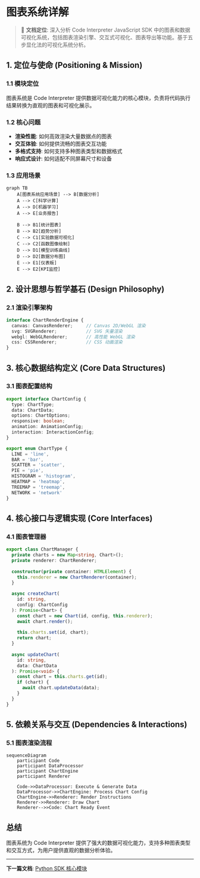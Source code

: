 # 图表系统详解

> 🎯 **文档定位**: 深入分析 Code Interpreter JavaScript SDK 中的图表和数据可视化系统，包括图表渲染引擎、交互式可视化、图表导出等功能。基于五步显化法的可视化系统分析。

## 1. 定位与使命 (Positioning & Mission)

### 1.1 模块定位
图表系统是 Code Interpreter 提供数据可视化能力的核心模块，负责将代码执行结果转换为直观的图表和可视化展示。

### 1.2 核心问题
- **渲染性能**: 如何高效渲染大量数据点的图表
- **交互体验**: 如何提供流畅的图表交互功能
- **多格式支持**: 如何支持多种图表类型和数据格式
- **响应式设计**: 如何适配不同屏幕尺寸和设备

### 1.3 应用场景
```mermaid
graph TB
    A[图表系统应用场景] --> B[数据分析]
    A --> C[科学计算]
    A --> D[机器学习]
    A --> E[业务报告]
    
    B --> B1[统计图表]
    B --> B2[趋势分析]
    C --> C1[实验数据可视化]
    C --> C2[函数图像绘制]
    D --> D1[模型训练曲线]
    D --> D2[数据分布图]
    E --> E1[仪表板]
    E --> E2[KPI监控]
```

## 2. 设计思想与哲学基石 (Design Philosophy)

### 2.1 渲染引擎架构
```typescript
interface ChartRenderEngine {
  canvas: CanvasRenderer;     // Canvas 2D/WebGL 渲染
  svg: SVGRenderer;           // SVG 矢量渲染
  webgl: WebGLRenderer;       // 高性能 WebGL 渲染
  css: CSSRenderer;           // CSS 动画渲染
}
```

## 3. 核心数据结构定义 (Core Data Structures)

### 3.1 图表配置结构
```typescript
export interface ChartConfig {
  type: ChartType;
  data: ChartData;
  options: ChartOptions;
  responsive: boolean;
  animation: AnimationConfig;
  interaction: InteractionConfig;
}

export enum ChartType {
  LINE = 'line',
  BAR = 'bar',
  SCATTER = 'scatter',
  PIE = 'pie',
  HISTOGRAM = 'histogram',
  HEATMAP = 'heatmap',
  TREEMAP = 'treemap',
  NETWORK = 'network'
}
```

## 4. 核心接口与逻辑实现 (Core Interfaces)

### 4.1 图表管理器
```typescript
export class ChartManager {
  private charts = new Map<string, Chart>();
  private renderer: ChartRenderer;
  
  constructor(private container: HTMLElement) {
    this.renderer = new ChartRenderer(container);
  }
  
  async createChart(
    id: string, 
    config: ChartConfig
  ): Promise<Chart> {
    const chart = new Chart(id, config, this.renderer);
    await chart.render();
    
    this.charts.set(id, chart);
    return chart;
  }
  
  async updateChart(
    id: string, 
    data: ChartData
  ): Promise<void> {
    const chart = this.charts.get(id);
    if (chart) {
      await chart.updateData(data);
    }
  }
}
```

## 5. 依赖关系与交互 (Dependencies & Interactions)

### 5.1 图表渲染流程
```mermaid
sequenceDiagram
    participant Code
    participant DataProcessor
    participant ChartEngine
    participant Renderer
    
    Code->>DataProcessor: Execute & Generate Data
    DataProcessor->>ChartEngine: Process Chart Config
    ChartEngine->>Renderer: Render Instructions
    Renderer->>Renderer: Draw Chart
    Renderer-->>Code: Chart Ready Event
```

## 总结

图表系统为 Code Interpreter 提供了强大的数据可视化能力，支持多种图表类型和交互方式，为用户提供直观的数据分析体验。

---

**下一篇文档**: [Python SDK 核心模块](docs/28_code_interpreter_python_sdk_index.md)